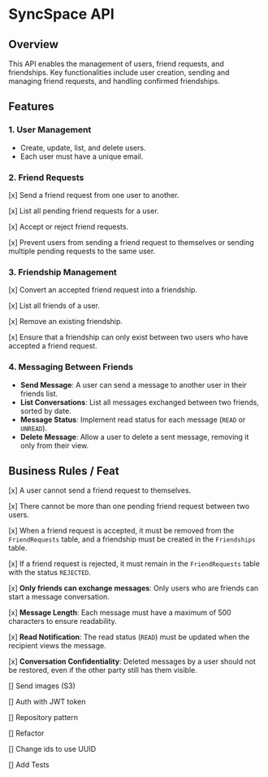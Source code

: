 # SyncSpace API

## Overview

This API enables the management of users, friend requests, and friendships. Key functionalities include user creation, sending and managing friend requests, and handling confirmed friendships.

## Features

### 1. User Management

- Create, update, list, and delete users.
- Each user must have a unique email.

### 2. Friend Requests

[x] Send a friend request from one user to another.

[x] List all pending friend requests for a user.

[x] Accept or reject friend requests.

[x] Prevent users from sending a friend request to themselves or sending multiple pending requests to the same user.

### 3. Friendship Management

[x] Convert an accepted friend request into a friendship.

[x] List all friends of a user.

[x] Remove an existing friendship.

[x] Ensure that a friendship can only exist between two users who have accepted a friend request.

### 4. Messaging Between Friends

- **Send Message**: A user can send a message to another user in their friends list.
- **List Conversations**: List all messages exchanged between two friends, sorted by date.
- **Message Status**: Implement read status for each message (`READ` or `UNREAD`).
- **Delete Message**: Allow a user to delete a sent message, removing it only from their view.

## Business Rules / Feat

[x] A user cannot send a friend request to themselves.

[x] There cannot be more than one pending friend request between two users.

[x] When a friend request is accepted, it must be removed from the `FriendRequests` table, and a friendship must be created in the `Friendships` table.

[x] If a friend request is rejected, it must remain in the `FriendRequests` table with the status `REJECTED`.

[x] **Only friends can exchange messages**: Only users who are friends can start a message conversation.

[x] **Message Length**: Each message must have a maximum of 500 characters to ensure readability.

[x] **Read Notification**: The read status (`READ`) must be updated when the recipient views the message.

[x] **Conversation Confidentiality**: Deleted messages by a user should not be restored, even if the other party still has them visible.

[] Send images (S3)

[] Auth with JWT token

[] Repository pattern

[] Refactor

[] Change ids to use UUID

[] Add Tests